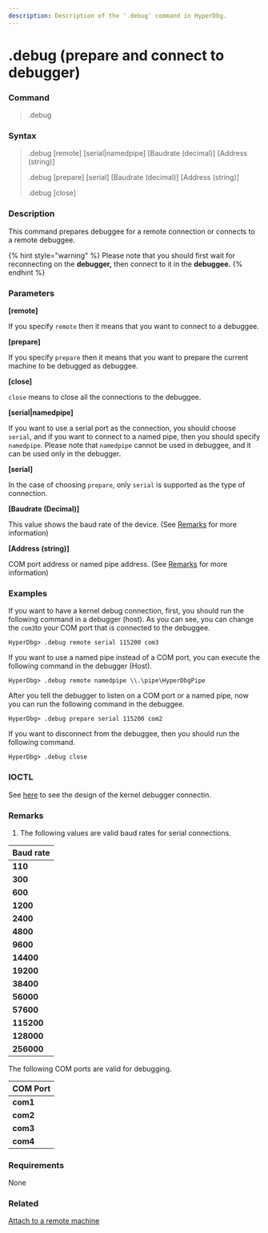 ```yaml
---
description: Description of the '.debug' command in HyperDbg.
---
```


# .debug (prepare and connect to debugger)

### Command

> .debug

### Syntax

> .debug \[remote] \[serial|namedpipe] \[Baudrate (decimal)] \[Address (string)]&#x20;
>
> .debug \[prepare] \[serial] \[Baudrate (decimal)] \[Address (string)]&#x20;
>
> .debug \[close]

### Description

This command prepares debuggee for a remote connection or connects to a remote debuggee.

{% hint style="warning" %}
Please note that you should first wait for reconnecting on the **debugger,** then connect to it in the **debuggee.**
{% endhint %}

### Parameters

**\[remote]**

If you specify `remote` then it means that you want to connect to a debuggee.

**\[prepare]**

If you specify `prepare` then it means that you want to prepare the current machine to be debugged as debuggee.

**\[close]**

&#x20;`close` means to close all the connections to the debuggee.

**\[serial|namedpipe]**

If you want to use a serial port as the connection, you should choose `serial`, and if you want to connect to a named pipe, then you should specify `namedpipe`. Please note that `namedpipe` cannot be used in debuggee, and it can be used only in the debugger.

**\[serial]**

In the case of choosing `prepare`, only `serial` is supported as the type of connection.

**\[Baudrate (Decimal)]**

This value shows the baud rate of the device. (See [Remarks](https://docs.hyperdbg.org/commands/meta-commands/.debug#remarks) for more information)

**\[Address (string)]**

COM port address or named pipe address. (See [Remarks](https://docs.hyperdbg.org/commands/meta-commands/.debug#remarks) for more information)

### Examples

If you want to have a kernel debug connection, first, you should run the following command in a debugger (host). As you can see, you can change the `com3`to your COM port that is connected to the debuggee.

```
HyperDbg> .debug remote serial 115200 com3
```

If you want to use a named pipe instead of a COM port, you can execute the following command in the debugger (Host).

```
HyperDbg> .debug remote namedpipe \\.\pipe\HyperDbgPipe
```

After you tell the debugger to listen on a COM port or a named pipe, now you can run the following command in the debuggee.

```
HyperDbg> .debug prepare serial 115200 com2
```

If you want to disconnect from the debuggee, then you should run the following command.

```
HyperDbg> .debug close
```

### IOCTL

See [here](https://docs.hyperdbg.org/design/debugger-internals/kernel-debugger/connection) to see the design of the kernel debugger connectin.

### Remarks

1. The following values are valid baud rates for serial connections.

| Baud rate  |
| ---------- |
| **110**    |
| **300**    |
| **600**    |
| **1200**   |
| **2400**   |
| **4800**   |
| **9600**   |
| **14400**  |
| **19200**  |
| **38400**  |
| **56000**  |
| **57600**  |
| **115200** |
| **128000** |
| **256000** |

The following COM ports are valid for debugging.

| COM Port |
| -------- |
| **com1** |
| **com2** |
| **com3** |
| **com4** |

### Requirements

None

### Related

[Attach to a remote machine](https://docs.hyperdbg.org/getting-started/attach-to-hyperdbg/attach-to-remote-machine)
